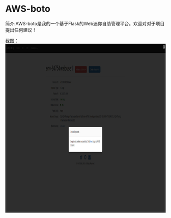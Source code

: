 # AWS-boto

简介:AWS-boto是我的一个基于Flask的Web迷你自助管理平台。欢迎对对于项目提出任何建议！

截图：
<img src="static/img/Create_snapshots.png" alt="" width=1150.5 height=532.5>